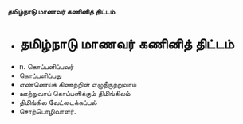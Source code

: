 **தமிழ்நாடு மாணவர் கணினித் திட்டம்**
- # தமிழ்நாடு மாணவர் கணினித் திட்டம்
- n. கொப்பளிப்பவர்
- கொப்பளிப்பது
- எண்ணெய்க் கிணற்றின் எழுநீருற்றுவாய்
- ஊற்றுவாய் கொப்பளிக்கும் திமிங்கிலம்
- திமிங்கில வேட்டைக்கப்பல்
- சொற்பொழிவாளர்.

